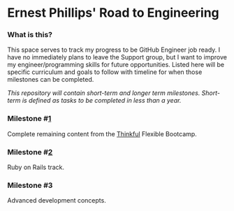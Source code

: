 # Ernest Phillips' Road to Engineering

### What is this?
This space serves to track my progress to be GitHub Engineer job ready.
I have no immediately plans to leave the Support group, but I want to improve my engineer/programming skills for future opportunities.
Listed here will be specific curriculum and goals to follow with timeline for when those milestones can be completed.


_This repository will contain short-term and longer term milestones.
Short-term is defined as tasks to be completed in less than a year._

### Milestone #[1](https://github.com/ernest-phillips/Engineering_Roadmap/issues/1) 
Complete remaining content from the [Thinkful](https://www.thinkful.com/bootcamp/web-development/flexible/) Flexible Bootcamp.

### Milestone #[2](https://github.com/ernest-phillips/Engineering_Roadmap/issues/2)
Ruby on Rails track.

### Milestone #3
Advanced development concepts.

